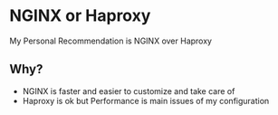 # NGINX or Haproxy
My Personal Recommendation is NGINX over Haproxy
## Why?
* NGINX is faster and easier to customize and take care of
* Haproxy is ok but Performance is main issues of my configuration